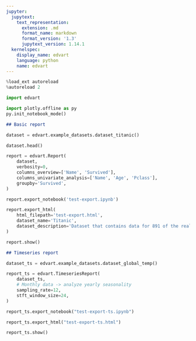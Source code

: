 ```yaml
---
jupyter:
  jupytext:
    text_representation:
      extension: .md
      format_name: markdown
      format_version: '1.3'
      jupytext_version: 1.14.1
  kernelspec:
    display_name: edvart
    language: python
    name: edvart
---
```


```python
%load_ext autoreload
%autoreload 2

import edvart

import plotly.offline as py
py.init_notebook_mode()
```

```markdown
## Basic report
```

```python
dataset = edvart.example_datasets.dataset_titanic()
```

```python
dataset.head()
```

```python
report = edvart.Report(
    dataset,
    verbosity=0,
    columns_overview=['Name', 'Survived'],
    columns_univariate_analysis=['Name', 'Age', 'Pclass'],
    groupby='Survived',
)
```

```python
report.export_notebook('test-export.ipynb')
```

```python
report.export_html(
    html_filepath='test-export.html',
    dataset_name='Titanic',
    dataset_description='Dataset that contains data for 891 of the real Titanic passengers.'
)
```

```python
report.show()
```

```markdown
## Timeseries report
```

```python
dataset_ts = edvart.example_datasets.dataset_global_temp()
```

```python
report_ts = edvart.TimeseriesReport(
    dataset_ts,
    # Monthly data -> analyze yearly seasonality
    sampling_rate=12,
    stft_window_size=24,
)
```

```python
report_ts.export_notebook("test-export-ts.ipynb")
```

```python
report_ts.export_html("test-export-ts.html")
```

```python
report_ts.show()
```
